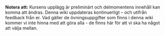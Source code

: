 **Notera att:** Kursens upplägg är preliminärt och delmomentens innehåll kan komma att ändras. Denna wiki uppdateras kontinuerligt – och utifrån feedback från er. Vad gäller de övningsuppgifter som finns i denna wiki kommer vi inte hinna med att göra alla - de finns här för att vi ska ha något att välja mellan. 